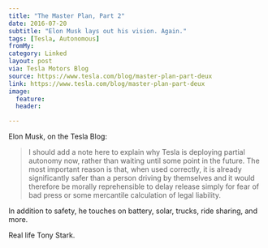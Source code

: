 ```yaml
---
title: "The Master Plan, Part 2"
date: 2016-07-20
subtitle: "Elon Musk lays out his vision. Again."
tags: [Tesla, Autonomous]
fromMy: 
category: Linked
layout: post
via: Tesla Motors Blog
source: https://www.tesla.com/blog/master-plan-part-deux
link: https://www.tesla.com/blog/master-plan-part-deux
image:
  feature:
  header:

---
```


Elon Musk, on the Tesla Blog:

>I should add a note here to explain why Tesla is deploying partial autonomy now, rather than waiting until some point in the future. The most important reason is that, when used correctly, it is already significantly safer than a person driving by themselves and it would therefore be morally reprehensible to delay release simply for fear of bad press or some mercantile calculation of legal liability.

In addition to safety, he touches on battery, solar, trucks, ride sharing, and more. 

Real life Tony Stark.